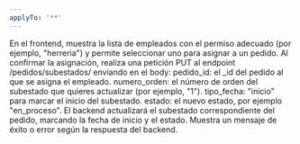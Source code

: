 ```yaml
---
applyTo: '**'
---
```

En el frontend, muestra la lista de empleados con el permiso adecuado (por ejemplo, "herreria") y permite seleccionar uno para asignar a un pedido.
Al confirmar la asignación, realiza una petición PUT al endpoint /pedidos/subestados/ enviando en el body:
pedido_id: el _id del pedido al que se asigna el empleado.
numero_orden: el número de orden del subestado que quieres actualizar (por ejemplo, "1").
tipo_fecha: "inicio" para marcar el inicio del subestado.
estado: el nuevo estado, por ejemplo "en_proceso".
El backend actualizará el subestado correspondiente del pedido, marcando la fecha de inicio y el estado.
Muestra un mensaje de éxito o error según la respuesta del backend.